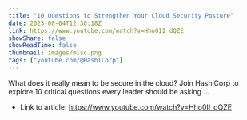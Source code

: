 ```yaml
---
title: "10 Questions to Strengthen Your Cloud Security Posture"
date: 2025-08-04T12:30:18Z
link: https://www.youtube.com/watch?v=Hho0II_dQZE
showShare: false
showReadTime: false
thumbnail: images/misc.png
tags: ["youtube.com/@HashiCorp"]
---
```

What does it really mean to be secure in the cloud? Join HashiCorp to explore 10 critical questions every leader should be asking ...

- Link to article: https://www.youtube.com/watch?v=Hho0II_dQZE